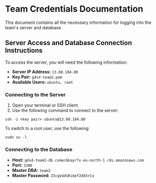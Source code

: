 # Team Credentials Documentation

This document contains all the necessary information for logging into the team's server and database.

## Server Access and Database Connection Instructions

To access the server, you will need the following information:

- **Server IP Address:** `13.60.184.80`
- **Key Pair:** `gdsd-team2.pem`
- **Available Users:** `ubuntu, root`

### Connecting to the Server

1. Open your terminal or SSH client.
2. Use the following command to connect to the server:

`ssh -i <key pair> ubuntu@13.60.184.80`

To switch to a root user, use the following:

`sudo su -l`

### Connecting to the Database

- **Host:** `gdsd-team2-db.cvmec6kayr7v.eu-north-1.rds.amazonaws.com`
- **Port:** `3306`
- **Master DBA:** `team2`
- **Master Password:** `Z3cqV44SRi6ef2dX5rCo`
